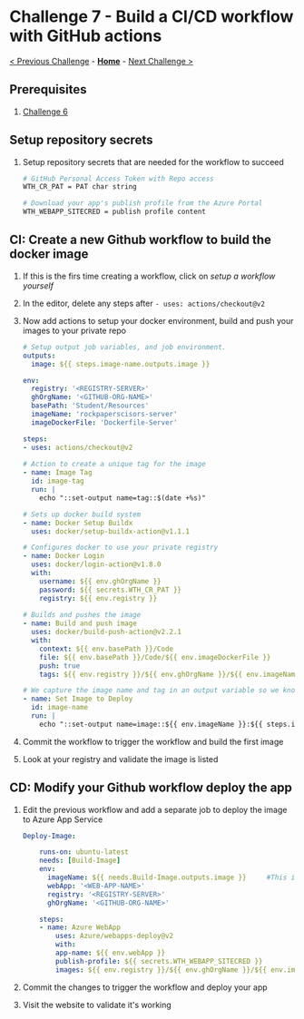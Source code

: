 # Challenge 7 - Build a CI/CD workflow with GitHub actions

[< Previous Challenge](06-AddApplicationMonitoring.md) - **[Home](README.md)** - [Next Challenge >]()

## Prerequisites

1. [Challenge 6](06-AddApplicationMonitoring.md)

## Setup repository secrets

1. Setup repository secrets that are needed for the workflow to succeed

    ```bash
    # GitHub Personal Access Token with Repo access
    WTH_CR_PAT = PAT char string

    # Download your app's publish profile from the Azure Portal
    WTH_WEBAPP_SITECRED = publish profile content
    ```

## CI: Create a new Github workflow to build the docker image

1. If this is the firs time creating a workflow, click on *setup a workflow yourself*
2. In the editor, delete any steps after `- uses: actions/checkout@v2`
3. Now add actions to setup your docker environment, build and push your images to your private repo

    ```yaml
    # Setup output job variables, and job environment. 
    outputs:
      image: ${{ steps.image-name.outputs.image }}

    env:
      registry: '<REGISTRY-SERVER>'
      ghOrgName: '<GITHUB-ORG-NAME>'
      basePath: 'Student/Resources'
      imageName: 'rockpaperscisors-server'
      imageDockerFile: 'Dockerfile-Server'

    steps:
    - uses: actions/checkout@v2
  
   # Action to create a unique tag for the image
    - name: Image Tag
      id: image-tag
      run: |
        echo "::set-output name=tag::$(date +%s)"

    # Sets up docker build system
    - name: Docker Setup Buildx
      uses: docker/setup-buildx-action@v1.1.1
    
    # Configures docker to use your private registry  
    - name: Docker Login
      uses: docker/login-action@v1.8.0
      with:
        username: ${{ env.ghOrgName }}
        password: ${{ secrets.WTH_CR_PAT }}
        registry: ${{ env.registry }}
      
    # Builds and pushes the image
    - name: Build and push image
      uses: docker/build-push-action@v2.2.1
      with:
        context: ${{ env.basePath }}/Code
        file: ${{ env.basePath }}/Code/${{ env.imageDockerFile }}
        push: true
        tags: ${{ env.registry }}/${{ env.ghOrgName }}/${{ env.imageName }}:${{ steps.image-tag.outputs.tag }}

    # We capture the image name and tag in an output variable so we know which one to use for deployment
    - name: Set Image to Deploy
      id: image-name
      run: |
        echo "::set-output name=image::${{ env.imageName }}:${{ steps.image-tag.outputs.tag }}"
   ```

4. Commit the workflow to trigger the workflow and build the first image
5. Look at your registry and validate the image is listed

## CD: Modify your Github workflow deploy the app

1. Edit the previous workflow and add a separate job to deploy the image to Azure App Service

    ```yaml
    Deploy-Image:

        runs-on: ubuntu-latest
        needs: [Build-Image]
        env:
          imageName: ${{ needs.Build-Image.outputs.image }}     #This is the output variable from the build job
          webApp: '<WEB-APP-NAME>'
          registry: '<REGISTRY-SERVER>'
          ghOrgName: '<GITHUB-ORG-NAME>'

        steps:
        - name: Azure WebApp
            uses: Azure/webapps-deploy@v2
            with:
            app-name: ${{ env.webApp }} 
            publish-profile: ${{ secrets.WTH_WEBAPP_SITECRED }}
            images: ${{ env.registry }}/${{ env.ghOrgName }}/${{ env.imageName }}
    ```

2. Commit the changes to trigger the workflow and deploy your app
3. Visit the website to validate it's working